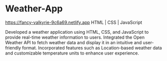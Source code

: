 # Weather-App
https://fancy-valkyrie-9c6a69.netlify.app
HTML | CSS | JavaScript

Developed a weather application using HTML,
CSS, and JavaScript to provide real-time
weather information to users.
Integrated the Open Weather API to fetch
weather data and display it in an intuitive and
user-friendly format.
Incorporated features such as Location-based
weather data and customizable temperature units to enhance user experience.
